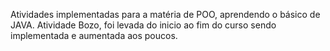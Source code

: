 Atividades implementadas para a matéria de POO, aprendendo o básico de JAVA.
Atividade Bozo, foi levada do inicio ao fim do curso sendo implementada e aumentada aos poucos.
